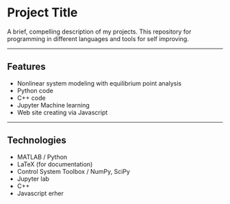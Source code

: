 # Project Title

A brief, compelling description of my projects. 
This repository for programming in different languages and tools for self improving.

---
## Features

- Nonlinear system modeling with equilibrium point analysis  
- Python code
- C++ code
- Jupyter Machine learning
- Web site creating via Javascript
---

##  Technologies

- MATLAB / Python  
- LaTeX (for documentation)  
- Control System Toolbox / NumPy, SciPy
- Jupyter lab
- C++
- Javascript
erher
